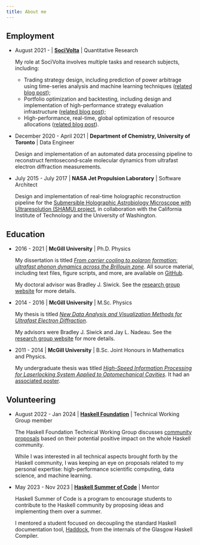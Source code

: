 ```yaml
---
title: About me
---
```


## Employment

* August 2021 - | [__SocïVolta__](http://socivolta.com/) | Quantitative Research

    My role at SocïVolta involves multiple tasks and research subjects, including:
     * Trading strategy design, including prediction of power arbitrage using time-series analysis and machine learning techniques ([related blog post](/posts/typesafe-tradingstrats.html));
     * Portfolio optimization and backtesting, including design and implementation of high-performance strategy evaluation infrastructure ([related blog post](/posts/rolling-stats.html));
     * High-performance, real-time, global optimization of resource allocations ([related blog post](/posts/multiverse.html)).
    
    <p></p>

* December 2020 - April 2021 | __Department of Chemistry, University of Toronto__ | Data Engineer

    Design and implementation of an automated data processing pipeline to reconstruct femtosecond‐scale molecular dynamics from ultrafast electron diffraction measurements.

    <p></p>

* July 2015 - July 2017 | __NASA Jet Propulsion Laboratory__ | Software Architect

    Design and implementation of real-time holographic reconstruction pipeline for the [Submersible Holographic Astrobiology Microscope with Ultraresolution (SHAMU) project](https://www.caltech.edu/about/news/building-microscope-search-signs-life-other-worlds-48555), in collaboration with the California Institute of Technology and the University of Washington.
    <p></p>

## Education

* 2016 - 2021  | __McGill University__ | Ph.D. Physics 
    
    My dissertation is titled [_From carrier cooling to polaron formation: ultrafast phonon dynamics across the Brillouin zone_](/files/dissertation.pdf). All source material, including text files, figure scripts, and more, are available on [GitHub](https://github.com/LaurentRDC/dissertation).

    My doctoral advisor was Bradley J. Siwick. See the [research group website](http://www.physics.mcgill.ca/siwicklab/index.html) for more details.
    <p></p>

* 2014 - 2016 | __McGill University__ | M.Sc. Physics 
      
    My thesis is titled [_New Data Analysis and Visualization Methods for Ultrafast Electron Diffraction_](/files/msc_thesis.pdf).

    My advisors were Bradley J. Siwick and Jay L. Nadeau. See the [research group website](http://www.physics.mcgill.ca/siwicklab/index.html) for more details.
    <p></p>

* 2011 - 2014 | __McGill University__ | B.Sc. Joint Honours in Mathematics and Physics. 
    
    My undergraduate thesis was titled [_High-Speed Information Processing for Laserlocking System Applied to Optomechanical Cavities_](/files/ugrad_project.pdf). It had an [associated poster](/files/ugrad_project_poster.pdf).
    <p></p>

## Volunteering

* August 2022 - Jan 2024 | [__Haskell Foundation__](https://haskell.foundation/) | Technical Working Group member

    The Haskell Foundation Technical Working Group discusses [community proposals](https://github.com/haskellfoundation/tech-proposals/blob/main/proposals/PROPOSALS.md) based on their potential positive impact on the whole Haskell community.

    While I was interested in all technical aspects brought forth by the Haskell community, I was keeping an eye on proposals related to my personal expertise: high-performance scientific computing, data science, and machine learning.
    
    <p></p>

* May 2023 - Nov 2023 | [__Haskell Summer of Code__](https://summer.haskell.org/) | Mentor

    Haskell Summer of Code is a program to encourage students to contribute to the Haskell community by proposing ideas and implementing them over a summer.

    I mentored a student focused on decoupling the standard Haskell documentation tool, [Haddock](https://haskell-haddock.readthedocs.io/), from the internals of the Glasgow Haskell Compiler.
    
    <p></p>

